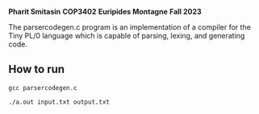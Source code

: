 **Pharit Smitasin**
**COP3402**
**Euripides Montagne**
**Fall 2023**

The parsercodegen.c program is an implementation of a compiler for the Tiny PL/0 language which is capable of parsing, lexing, and generating code.

## How to run
`gcc parsercodegen.c`

`./a.out input.txt output.txt`

